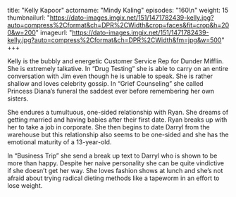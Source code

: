 title: "Kelly Kapoor"
actorname: "Mindy Kaling"
episodes: "160\n"
weight: 15
thumbnailurl: "https://dato-images.imgix.net/151/1471782439-kelly.jpg?auto=compress%2Cformat&ch=DPR%2CWidth&crop=faces&fit=crop&h=200&w=200"
imageurl: "https://dato-images.imgix.net/151/1471782439-kelly.jpg?auto=compress%2Cformat&ch=DPR%2CWidth&fm=jpg&w=500"
+++

Kelly is the bubbly and energetic Customer Service Rep for Dunder Mifflin. She is extremely talkative. In “Drug Testing” she is able to carry on an entire conversation with Jim even though he is unable to speak. She is rather shallow and loves celebrity gossip. In “Grief Counseling” she called Princess Diana’s funeral the saddest ever before remembering her own sisters.

She endures a tumultuous, one-sided relationship with Ryan. She dreams of getting married and having babies after their first date. Ryan breaks up with her to take a job in corporate. She then begins to date Darryl from the warehouse but this relationship also seems to be one-sided and she has the emotional maturity of a 13-year-old.

In “Business Trip” she send a break up text to Darryl who is shown to be more than happy. Despite her naive personality she can be quite vindictive if she doesn’t get her way. She loves fashion shows at lunch and she’s not afraid about trying radical dieting methods like a tapeworm in an effort to lose weight.
